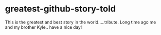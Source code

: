 # greatest-github-story-told
This is the greatest and best story in the world.....tribute. Long time ago me and my brother Kyle..
have a nice day!
